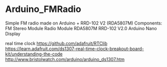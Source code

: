 Arduino_FMRadio
===============

Simple FM radio made on Arduino + RRD-102 V2 (RDA5807M)
Components:
FM Stereo Module Radio Module RDA5807M RRD-102 V2.0
Arduino Nano
Display

real time clock
https://github.com/adafruit/RTClib
https://learn.adafruit.com/ds1307-real-time-clock-breakout-board-kit/understanding-the-code
http://www.bristolwatch.com/arduino/arduino_ds1307.htm
